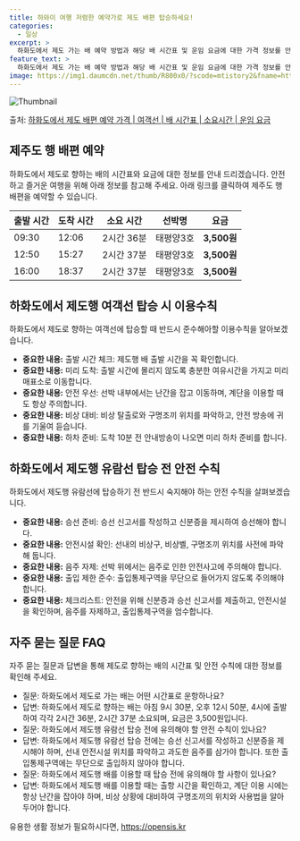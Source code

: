 ```yaml
---
title: 하와이 여행 저렴한 예약가로 제도 배편 탑승하세요!
categories:
  - 일상
excerpt: >
  하화도에서 제도 가는 배 예약 방법과 해당 배 시간표 및 운임 요금에 대한 가격 정보를 안내 드리겠습니다. 안전하고 재밋는 제도행 여행을 위해 아래 정보 참고하시기 바랍니다. 제도행 배편 예약하기 👈 클릭하화도에서 제도행 배 시간표출발 시간도착 시간소요 시간선박명요금09:3012:062시간 36분태평양3호3,500원12:5015:272시간 37분태평양3호3,500원16:0018:372시간 37분태평양3호3,500원제도행 배편 예약하기 👈 클릭하화도에서 제도행 여객선 탑승 시 이용수칙하화도에서 제도행 배를 탈 때 반드시 지켜야 할 여객선 탑승 시 이용수칙을 알아보겠습니다.중요한 내용: 1) 출발 시간 체크: 제도행 배 출발 시간을 꼭 확인합니다.중요한 내용: 2) 미리 도착: 출발 시간에 몰리지 않도록 충..
feature_text: >
  하화도에서 제도 가는 배 예약 방법과 해당 배 시간표 및 운임 요금에 대한 가격 정보를 안내 드리겠습니다. 안전하고 재밋는 제도행 여행을 위해 아래 정보 참고하시기 바랍니다. 제도행 배편 예약하기 👈 클릭하화도에서 제도행 배 시간표출발 시간도착 시간소요 시간선박명요금09:3012:062시간 36분태평양3호3,500원12:5015:272시간 37분태평양3호3,500원16:0018:372시간 37분태평양3호3,500원제도행 배편 예약하기 👈 클릭하화도에서 제도행 여객선 탑승 시 이용수칙하화도에서 제도행 배를 탈 때 반드시 지켜야 할 여객선 탑승 시 이용수칙을 알아보겠습니다.중요한 내용: 1) 출발 시간 체크: 제도행 배 출발 시간을 꼭 확인합니다.중요한 내용: 2) 미리 도착: 출발 시간에 몰리지 않도록 충..
image: https://img1.daumcdn.net/thumb/R800x0/?scode=mtistory2&fname=https%3A%2F%2Fblog.kakaocdn.net%2Fdn%2FtFlDK%2FbtsHCbsgavY%2Fic0d2dRnGkKgNkukOjt7d0%2Fimg.webp
---
```


![Thumbnail](https://img1.daumcdn.net/thumb/R800x0/?scode=mtistory2&fname=https%3A%2F%2Fblog.kakaocdn.net%2Fdn%2FtFlDK%2FbtsHCbsgavY%2Fic0d2dRnGkKgNkukOjt7d0%2Fimg.webp)

<p>출처: <a href="https://opensis.kr/entry/%ED%95%98%ED%99%94%EB%8F%84%EC%97%90%EC%84%9C-%EC%A0%9C%EB%8F%84-%EB%B0%B0%ED%8E%B8-%EC%98%88%EC%95%BD-%EA%B0%80%EA%B2%A9-%EC%97%AC%EA%B0%9D%EC%84%A0-%EB%B0%B0-%EC%8B%9C%EA%B0%84%ED%91%9C-%EC%86%8C%EC%9A%94%EC%8B%9C%EA%B0%84-%EC%9A%B4%EC%9E%84-%EC%9A%94%EA%B8%88" rel="dofollow">하화도에서 제도 배편 예약 가격 | 여객선 | 배 시간표 | 소요시간 | 운임 요금</a> </p>

## 제주도 행 배편 예약



하화도에서 제도로 향하는 배의 시간표와 요금에 대한 정보를 안내 드리겠습니다. 안전하고 즐거운 여행을 위해 아래 정보를 참고해 주세요. 아래
링크를 클릭하여 제주도 행 배편을 예약할 수 있습니다.



출발 시간 | 도착 시간 | 소요 시간 | 선박명 | 요금  
---|---|---|---|---  
09:30 | 12:06 | 2시간 36분 | 태평양3호 | **3,500원**  
12:50 | 15:27 | 2시간 37분 | 태평양3호 | **3,500원**  
16:00 | 18:37 | 2시간 37분 | 태평양3호 | **3,500원**  
  


## 하화도에서 제도행 여객선 탑승 시 이용수칙



하화도에서 제도로 향하는 여객선에 탑승할 때 반드시 준수해아할 이용수칙을 알아보겠습니다.



  * **중요한 내용:** 출발 시간 체크: 제도행 배 출발 시간을 꼭 확인합니다.
  * **중요한 내용:** 미리 도착: 출발 시간에 몰리지 않도록 충분한 여유시간을 가지고 미리 매표소로 이동합니다.
  * **중요한 내용:** 안전 우선: 선박 내부에서는 난간을 잡고 이동하며, 계단을 이용할 때도 항상 주의합니다.
  * **중요한 내용:** 비상 대비: 비상 탈출로와 구명조끼 위치를 파악하고, 안전 방송에 귀를 기울여 듣습니다.
  * **중요한 내용:** 하차 준비: 도착 10분 전 안내방송이 나오면 미리 하차 준비를 합니다.



## 하화도에서 제도행 유람선 탑승 전 안전 수칙



하화도에서 제도행 유람선에 탑승하기 전 반드시 숙지해야 하는 안전 수칙을 살펴보겠습니다.



  * **중요한 내용:** 승선 준비: 승선 신고서를 작성하고 신분증을 제시하여 승선해야 합니다.
  * **중요한 내용:** 안전시설 확인: 선내의 비상구, 비상벨, 구명조끼 위치를 사전에 파악해 둡니다.
  * **중요한 내용:** 음주 자제: 선박 위에서는 음주로 인한 안전사고에 주의해야 합니다.
  * **중요한 내용:** 출입 제한 준수: 출입통제구역을 무단으로 들어가지 않도록 주의해야 합니다.
  * **중요한 내용:** 체크리스트: 안전을 위해 신분증과 승선 신고서를 제출하고, 안전시설을 확인하며, 음주를 자제하고, 출입통제구역을 엄수합니다.



## 자주 묻는 질문 FAQ



자주 묻는 질문과 답변을 통해 제도로 향하는 배의 시간표 및 안전 수칙에 대한 정보를 확인해 주세요.



  * 질문: 하화도에서 제도로 가는 배는 어떤 시간표로 운항하나요?
  * 답변: 하화도에서 제도로 향하는 배는 아침 9시 30분, 오후 12시 50분, 4시에 출발하여 각각 2시간 36분, 2시간 37분 소요되며, 요금은 3,500원입니다.
  * 질문: 하화도에서 제도행 유람선 탑승 전에 유의해야 할 안전 수칙이 있나요?
  * 답변: 하화도에서 제도행 유람선 탑승 전에는 승선 신고서를 작성하고 신분증을 제시해야 하며, 선내 안전시설 위치를 파악하고 과도한 음주를 삼가야 합니다. 또한 출입통제구역에는 무단으로 출입하지 않아야 합니다.
  * 질문: 하화도에서 제도행 배를 이용할 때 탑승 전에 유의해야 할 사항이 있나요?
  * 답변: 하화도에서 제도행 배를 이용할 때는 출항 시간을 확인하고, 계단 이용 시에는 항상 난간을 잡아야 하며, 비상 상황에 대비하여 구명조끼의 위치와 사용법을 알아 두어야 합니다.



 

유용한 생활 정보가 필요하시다면, <a href="https://opensis.kr" rel="dofollow">https://opensis.kr</a>


